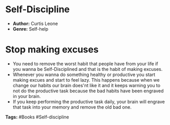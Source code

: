 # Self-Discipline
- **Author:** Curtis Leone
- **Genre:** Self-help

# Stop making excuses
- You need to remove the worst habit that people have from your life if you wanna be Self-Disciplined and that is the habit of making excuses.
- Whenever you wanna do something healthy or productive you start making excues and start to feel lazy. This happens because when we change our habits our brain does'nt like it and it keeps warning you to not do the productive task because the bad habits have been engraved in your brain.
- If you keep performing the productive task daily, your brain will engrave that task into your memory and remove the old bad one.

**Tags:** #Books #Self-discipline